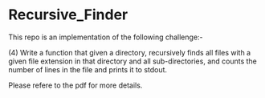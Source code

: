 # Recursive_Finder

This repo is an implementation of the following challenge:-

(4)
Write a function that given a directory, recursively finds all files with a given file
extension in that directory and all sub-directories, and counts the number of lines
in the file and prints it to stdout.

Please refere to the pdf for more details.
